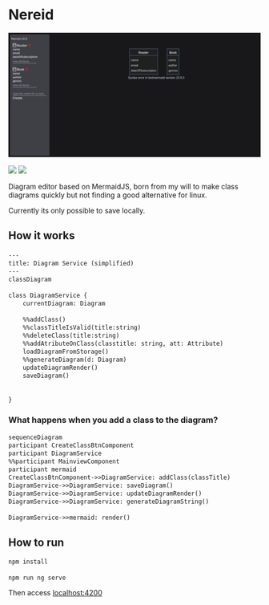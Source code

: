 # Nereid

![alt text](image.png)

![](https://img.shields.io/badge/Angular-DD0031?style=for-the-badge&logo=angular&logoColor=white) ![](https://img.shields.io/badge/Tailwind_CSS-38B2AC?style=for-the-badge&logo=tailwind-css&logoColor=white)

Diagram editor based on MermaidJS, born from my will to make class diagrams quickly but not finding a good alternative for linux.

Currently its only possible to save locally.

## How it works

```mermaid
---
title: Diagram Service (simplified)
---
classDiagram

class DiagramService {
    currentDiagram: Diagram

    %%addClass()
    %%classTitleIsValid(title:string)
    %%deleteClass(title:string)
    %%addAtributeOnClass(classtitle: string, att: Attribute)
    loadDiagramFromStorage()
    %%generateDiagram(d: Diagram)
    updateDiagramRender()
    saveDiagram()
    
    
}

```

### What happens when you add a class to the diagram?
<!-- lembrar de usar métodos como atores e agrupar eles nos rsepectivos services.  -->
```mermaid
sequenceDiagram
participant CreateClassBtnComponent
participant DiagramService
%%participant MainviewComponent
participant mermaid
CreateClassBtnComponent->>DiagramService: addClass(classTitle)
DiagramService->>DiagramService: saveDiagram()
DiagramService->>DiagramService: updateDiagramRender()
DiagramService->>DiagramService: generateDiagramString()

DiagramService->>mermaid: render()
```

## How to run

    npm install

    npm run ng serve

Then access [localhost:4200](localhost:4200)
